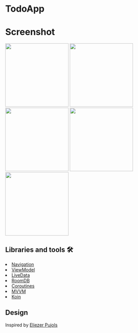 # TodoApp


<h1 id="Outputs">Screenshot</h1>
<p>
  <img height= "200" src="https://www.linkpicture.com/q/screenshot_1_1.png"/>
  <img height= "200" src="https://www.linkpicture.com/q/screenshot_2_1.png"/>
  <img height= "200" src="https://www.linkpicture.com/q/screenshot_3_1.png"/>
  <img height= "200" src="https://www.linkpicture.com/q/screenshot_4_1.png"/>
  <img height= "200" src="https://www.linkpicture.com/q/screenshot_5_1.png"/>
</p>

## Libraries and tools 🛠

<li><a href="https://developer.android.com/guide/navigation">Navigation</a></li>
<li><a href="https://developer.android.com/topic/libraries/architecture/viewmodel">ViewModel</a></li>
<li><a href="https://developer.android.com/topic/libraries/architecture/livedata">LiveData</a></li>
<li><a href="https://developer.android.com/topic/libraries/architecture/room">RoomDB</a></li>
<li><a href="https://developer.android.com/kotlin/coroutines">Coroutines</a></li>
<li><a href="https://developer.android.com/jetpack/guide">MVVM</a></li>
<li><a href="https://insert-koin.io">Koin</a></li>

## Design
Inspired by [Eliezer Pujols](https://www.uplabs.com/posts/to-do-list-app-concept)
